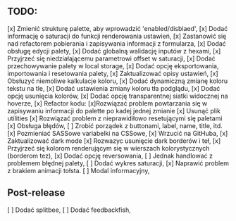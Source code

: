 ## TODO:

[x] Zmienić strukturę palette, aby wprowadzić 'enabled/disblaed',
[x] Dodać informację o saturacji do funkcji renderowania ustawień,
[x] Zastanowić się nad refactorem pobierania i zapisywania informacji z formularza,
[x] Dodać obsługę edycji palety,
[x] Dodać globalną walidację inputów z hexami,
[x] Przyjrzeć się niedziałającemu parametrowi offset w saturacji,
[x] Dodać przechowywanie palety w local storage,
[x] Dodać opcję eksportowania, importowania i resetowania palety,
[x] Zaktualizować opisy ustawień,
[x] Obsłuzyć niemoliwe kalkulacje koloru,
[x] Dodać dynamiczną zmianę koloru tekstu na tle,
[x] Dodać ustawienia zmiany koloru tła podglądu,
[x] Dodać opcję usunięcia kolorów,
[x] Dodać opcję transparentnej siatki widocznej na hoverze,
[x] Refactor kodu:
  [x]Rozwiązać problem powtarzania się w zapisywaniu informacji do palette po kadej jednej zmianie
  [x] Usunąć plik utilities
  [x] Rozwiązać problem z nieprawidiłowo resetującymi się paletami
  [x] Obsługa błędów,
  [ ] Zrobić porządek z buttonami, label, name, title, itd.
  [x] Pozmieniać SASSowe variabelki na CSSowe,
[x] Wrzucić na GitHuba,
[x] Zaktualizować dark mode
  [x] Rozwazyc usunięcie dark borderów i teł,
  [x] Przyjrzeć się kolorom renderującym się w wierszach kolorystycznych (borderom tez),
[x] Dodać opcję reversowania,
[ ] Jednak handlować z problemem błędnej palety,
[ ] Dodać wykres saturacji,
[x] Naprawić problem z brakiem animacji tołsta.
[ ] Modal informacyjny,

## Post-release
[ ] Dodać splitbee,
[ ] Dodać feedbackfish,